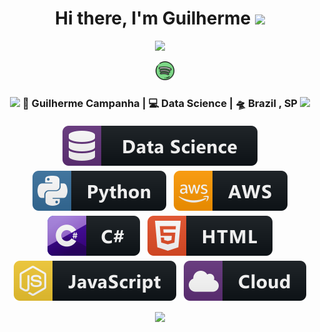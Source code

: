 <div align="center">
   <h1>Hi there, I'm Guilherme <img src="https://media.giphy.com/media/hvRJCLFzcasrR4ia7z/giphy.gif" width="25px"> </h1>
   <img src="https://pronoun.cyou/x/y?subject=He&object=Him&height=20"> 
</div>
<p align='center'>
   <a href="https://www.linkedin.com/in/guilhermecampanha/"><i class="devicon-linkedin-plain colored"></i></a>&nbsp;&nbsp;
  <a href="http://guilhermecampanha.com.br"><i class="devicon-appwrite-plain"></i></a>&nbsp;&nbsp;
  <a href="https://www.instagram.com/gcampanhaa/"><img height="30" src="https://raw.githubusercontent.com/8bithemant/8bithemant/master/spotify.png?raw=true"></a>&nbsp;&nbsp;
</p>
<div align="center">
<h3><img src="https://media.giphy.com/media/WUlplcMpOCEmTGBtBW/giphy.gif" width="30"> 🙎 Guilherme Campanha | 💻 Data Science | 🛸 Brazil , SP <img src="https://media.giphy.com/media/WUlplcMpOCEmTGBtBW/giphy.gif" width="30"></h3>
</div>

<p align="center">
  <!-- For more icons please follow  https://github.com/MikeCodesDotNET/ColoredBadges -->
   <img src="https://raw.githubusercontent.com/8bithemant/8bithemant/master/svg/dev/misc/datascience.svg" alt="datascience" style="vertical-align:top; margin:4px">
   <img src="https://raw.githubusercontent.com/8bithemant/8bithemant/master/svg/dev/languages/python.svg" alt="python" style="vertical-align:top; margin:4px">
   <img src="https://raw.githubusercontent.com/8bithemant/8bithemant/master/svg/dev/services/aws.svg" alt="aws" style="vertical-align:top; margin:4px">
   <img src="https://raw.githubusercontent.com/8bithemant/8bithemant/master/svg/dev/languages/csharp.svg" alt="csharp" style="vertical-align:top; margin:4px">
  <img src="https://raw.githubusercontent.com/8bithemant/8bithemant/master/svg/dev/languages/html.svg" alt="html" style="vertical-align:top; margin:4px">    
  <img src="https://raw.githubusercontent.com/8bithemant/8bithemant/master/svg/dev/languages/js.svg" alt="js" style="vertical-align:top; margin:4px">
  <img src="https://raw.githubusercontent.com/8bithemant/8bithemant/master/svg/dev/misc/cloud.svg" alt="cloud" style="vertical-align:top; margin:4px">
</p>
<p align="center" >
   <a href="https://github.com/grcampanha/github-readme-stats"> 
       <img  src="https://github-readme-stats.vercel.app/api?username=grcampanha&&show_icons=true&theme=radical"/>
   </a>
</p>
<br />

